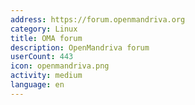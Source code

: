 ```yaml
---
address: https://forum.openmandriva.org
category: Linux
title: OMA forum
description: OpenMandriva forum
userCount: 443
icon: openmandriva.png
activity: medium
language: en
---
```

